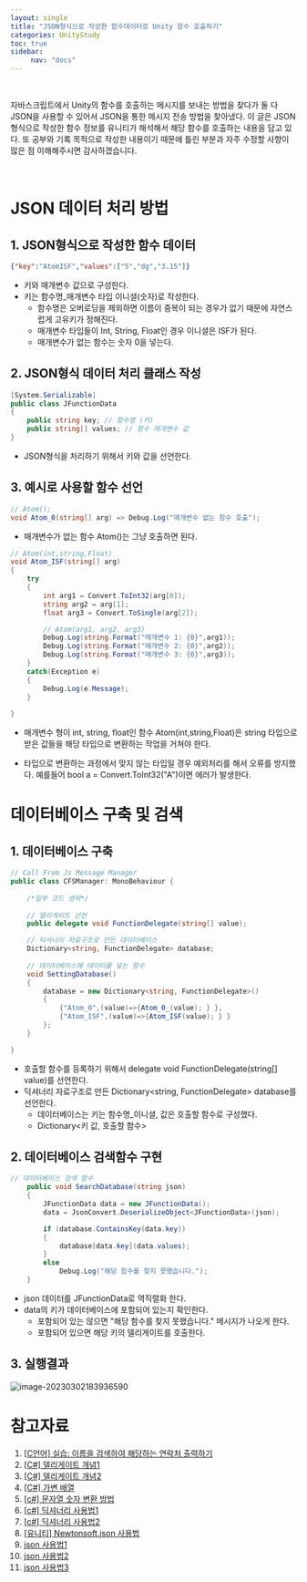 ```yaml
---
layout: single
title: "JSON형식으로 작성한 함수데이터로 Unity 함수 호출하기"
categories: UnityStudy
toc: true
sidebar:
     nav: "docs"
---
```




<br>

 자바스크립트에서 Unity의 함수를 호출하는 메시지를 보내는 방법을 찾다가 둘 다 JSON을 사용할 수 있어서 JSON을 통한 메시지 전송 방법을 찾아냈다. 이 글은 JSON 형식으로 작성한 함수 정보를 유니티가 해석해서 해당 함수를 호출하는 내용을 담고 있다. 또 공부와 기록 목적으로 작성한 내용이기 때문에 틀린 부분과 자주 수정할 사향이 많은 점 이해해주시면 감사하겠습니다.

<br>

# JSON 데이터 처리 방법

## 1. JSON형식으로 작성한 함수 데이터

~~~json
{"key":"AtomISF","values":["5","dg","3.15"]}
~~~

* 키와 매개변수 값으로 구성한다.
* 키는 함수명_매개변수 타입 이니셜(숫자)로 작성한다.
  - 함수명은 오버로딩을 제외하면 이름이 중복이 되는 경우가 없기 때문에 자연스럽게 고유키가 정해진다.
  - 매개변수 타입들이 Int, String, Float인 경우 이니셜은 ISF가 된다.
  - 매개변수가 없는 함수는 숫자 0을 넣는다.



## 2. JSON형식 데이터 처리 클래스 작성

~~~csharp
[System.Serializable]
public class JFunctionData
{
    public string key; // 함수명 (키) 
    public string[] values; // 함수 매개변수 값
}
~~~

* JSON형식을 처리하기 위해서 키와 값을 선언한다.



## 3. 예시로 사용할 함수 선언

~~~csharp
// Atom();
void Atom_0(string[] arg) => Debug.Log("매개변수 없는 함수 호출");
~~~

* 매개변수가 없는 함수 Atom()는 그냥 호출하면 된다.



~~~csharp
// Atom(int,string,Float)
void Atom_ISF(string[] arg)
{
    try
    {
        int arg1 = Convert.ToInt32(arg[0]);
        string arg2 = arg[1];
        float arg3 = Convert.ToSingle(arg[2]);

        // Atom(arg1, arg2, arg3)
        Debug.Log(string.Format("매개변수 1: {0}",arg1));
        Debug.Log(string.Format("매개변수 2: {0}",arg2));
        Debug.Log(string.Format("매개변수 3: {0}",arg3));
    }
    catch(Exception e)
    {
        Debug.Log(e.Message);
    }
    
}
~~~

* 매개변수 형이 int, string, float인 함수 Atom(int,string,Float)은  string 타입으로 받은 값들을 해당 타입으로 변환하는 작업을 거쳐야 한다.

* 타입으로 변환하는 과정에서 맞지 않는 타입일 경우 예외처리를 해서 오류를 방지했다. 예를들어 bool a = Convert.ToInt32("A")이면 에러가 발생한다.



# 데이터베이스 구축 및 검색

## 1. 데이터베이스 구축

~~~csharp
// Call From Js Message Manager
public class CFSManager: MonoBehaviour {
    
    /*일부 코드 생략*/
    
    // 델리게이트 선언
    public delegate void FunctionDelegate(string[] value);

    // 딕셔너리 자료구조로 만든 데이터베이스
    Dictionary<string, FunctionDelegate> database;
    
    // 데이터베이스에 데이터를 넣는 함수
    void SettingDatabase()
    {
        database = new Dictionary<string, FunctionDelegate>()
        {
            {"Atom_0",(value)=>{Atom_0_(value); } },
            {"Atom_ISF",(value)=>{Atom_ISF(value); } }
        };
    }

}
~~~

* 호출할 함수를 등록하기 위해서 delegate void FunctionDelegate(string[] value)를 선언한다.
* 딕셔너리 자료구조로 만든 Dictionary<string, FunctionDelegate> database를 선언한다.
  - 데이터베이스는 키는 함수명_이니셜, 값은 호출할 함수로 구성했다.
  - Dictionary<키 값, 호출할 함수>



## 2. 데이터베이스 검색함수 구현

~~~csharp
// 데이터베이스 검색 함수
    public void SearchDatabase(string json) 
    {
        JFunctionData data = new JFunctionData();
        data = JsonConvert.DeserializeObject<JFunctionData>(json);

        if (database.ContainsKey(data.key))
        {
            database[data.key](data.values);
        }
        else
            Debug.Log("해당 함수를 찾지 못했습니다.");
    }
~~~

* json 데이터를 JFunctionData로 역직렬화 한다.
* data의 키가 데이터베이스에 포함되어 있는지 확인한다.
  - 포함되어 있는 않으면 "해당 함수를 찾지 못했습니다." 메시지가 나오게 한다.
  - 포함되어 있으면 해당 키의 델리게이트를 호출한다.



## 3. 실행결과

![image-20230302183936590](..\..\images\2023-03-02-JsonDataFuncionCall\image-20230302183936590.png)



# 참고자료

1. [[C언어] 실습: 이름을 검색하여 해당하는 연락처 출력하기](https://blog.hexabrain.net/151)
2. [[C#] 델리게이트 개념1](https://blog.hexabrain.net/151)
3. [[C#] 델리게이트 개념2](https://seonbicode.tistory.com/27)
4. [[C#] 가변 배열](https://learn.microsoft.com/ko-kr/dotnet/csharp/programming-guide/arrays/jagged-arrays)
5. [[c#] 문자열 숫자 변환 방법](https://codingcoding.tistory.com/789)
6. [[c#] 딕셔너리 사용법1](https://codingcoding.tistory.com/380)
7. [[c#] 딕셔너리 사용법2](https://developer-talk.tistory.com/697)
8. [[유니티] Newtonsoft.json 사용법](https://postiveground.com/etc/%EC%9C%A0%EB%8B%88%ED%8B%B0-json-%EC%82%AC%EC%9A%A9-%EB%B0%A9%EB%B2%95/)
9. [json 사용법1](http://www.tcpschool.com/json/json_use_js)
10. [json 사용법2](https://developer.mozilla.org/ko/docs/Learn/JavaScript/Objects/JSON)
11. [json 사용법3](https://java119.tistory.com/54)
